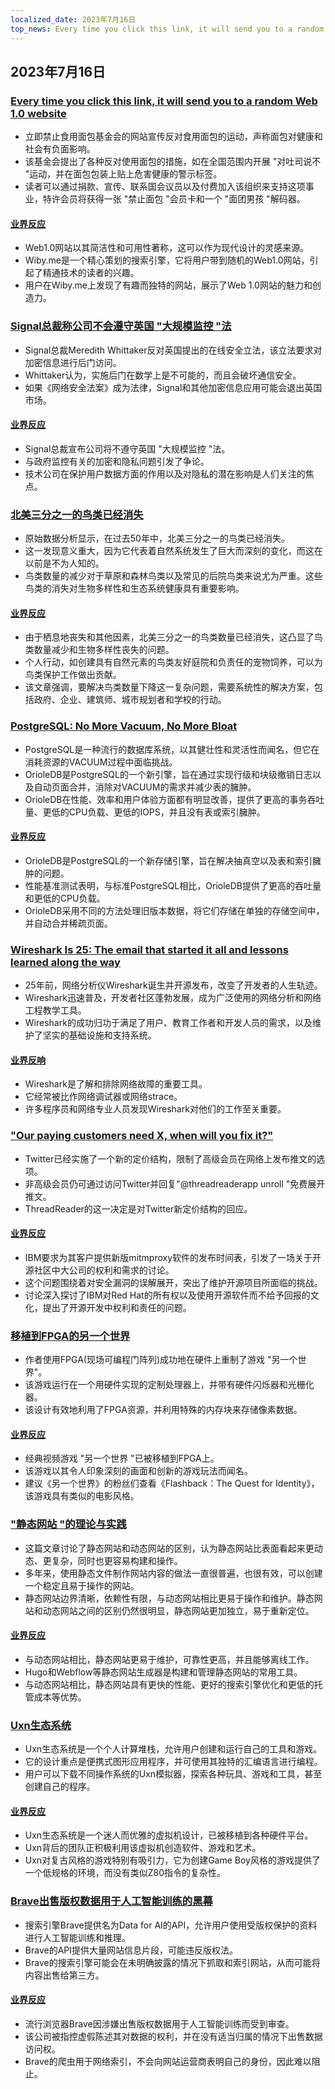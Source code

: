 ```yaml
---
localized_date: 2023年7月16日
top_news: Every time you click this link, it will send you to a random Web 1.0 website
---
```


## 2023年7月16日

### [Every time you click this link, it will send you to a random Web 1.0 website](https://wiby.me/surprise/)

- 立即禁止食用面包基金会的网站宣传反对食用面包的运动，声称面包对健康和社会有负面影响。
- 该基金会提出了各种反对使用面包的措施，如在全国范围内开展 "对吐司说不 "运动，并在面包包装上贴上危害健康的警示标签。
- 读者可以通过捐款、宣传、联系国会议员以及付费加入该组织来支持这项事业，特许会员将获得一张 "禁止面包 "会员卡和一个 "面团男孩 "解码器。

#### [业界反应](http://news.ycombinator.com/item?id=36739920)

- Web1.0网站以其简洁性和可用性著称，这可以作为现代设计的灵感来源。
- Wiby.me是一个精心策划的搜索引擎，它将用户带到随机的Web1.0网站，引起了精通技术的读者的兴趣。
- 用户在Wiby.me上发现了有趣而独特的网站，展示了Web 1.0网站的魅力和创造力。

### [Signal总裁称公司不会遵守英国 "大规模监控 "法](https://fortune.com/2023/07/13/signal-president-mass-surveillance-uk-law/)

- Signal总裁Meredith Whittaker反对英国提出的在线安全立法，该立法要求对加密信息进行后门访问。
- Whittaker认为，实施后门在数学上是不可能的，而且会破坏通信安全。
- 如果《网络安全法案》成为法律，Signal和其他加密信息应用可能会退出英国市场。

#### [业界反应](http://news.ycombinator.com/item?id=36737733)

- Signal总裁宣布公司将不遵守英国 "大规模监控 "法。
- 与政府监控有关的加密和隐私问题引发了争论。
- 技术公司在保护用户数据方面的作用以及对隐私的潜在影响是人们关注的焦点。

### [北美三分之一的鸟类已经消失](https://nautil.us/a-third-of-north-americas-birds-have-vanished-340007/)

- 原始数据分析显示，在过去50年中，北美三分之一的鸟类已经消失。
- 这一发现意义重大，因为它代表着自然系统发生了巨大而深刻的变化，而这在以前是不为人知的。
- 鸟类数量的减少对于草原和森林鸟类以及常见的后院鸟类来说尤为严重。这些鸟类的消失对生物多样性和生态系统健康具有重要影响。

#### [业界反应](http://news.ycombinator.com/item?id=36741910)

- 由于栖息地丧失和其他因素，北美三分之一的鸟类数量已经消失，这凸显了鸟类数量减少和生物多样性丧失的问题。
- 个人行动，如创建具有自然元素的鸟类友好庭院和负责任的宠物饲养，可以为鸟类保护工作做出贡献。
- 该文章强调，要解决鸟类数量下降这一复杂问题，需要系统性的解决方案，包括政府、企业、建筑师、城市规划者和学校的行动。

### [PostgreSQL: No More Vacuum, No More Bloat](https://www.orioledata.com/blog/no-more-vacuum-in-postgresql/)

- PostgreSQL是一种流行的数据库系统，以其健壮性和灵活性而闻名，但它在消耗资源的VACUUM过程中面临挑战。
- OrioleDB是PostgreSQL的一个新引擎，旨在通过实现行级和块级撤销日志以及自动页面合并，消除对VACUUM的需求并减少表的臃肿。
- OrioleDB在性能、效率和用户体验方面都有明显改善，提供了更高的事务吞吐量、更低的CPU负载、更低的IOPS，并且没有表或索引臃肿。

#### [业界反应](http://news.ycombinator.com/item?id=36740921)

- OrioleDB是PostgreSQL的一个新存储引擎，旨在解决抽真空以及表和索引臃肿的问题。
- 性能基准测试表明，与标准PostgreSQL相比，OrioleDB提供了更高的吞吐量和更低的CPU负载。
- OrioleDB采用不同的方法处理旧版本数据，将它们存储在单独的存储空间中，并自动合并稀疏页面。

### [Wireshark Is 25: The email that started it all and lessons learned along the way](https://blog.wireshark.org/2023/07/wireshark-is-25/)

- 25年前，网络分析仪Wireshark诞生并开源发布，改变了开发者的人生轨迹。
- Wireshark迅速普及，开发者社区蓬勃发展，成为广泛使用的网络分析和网络工程教学工具。
- Wireshark的成功归功于满足了用户、教育工作者和开发人员的需求，以及维护了坚实的基础设施和支持系统。

#### [业界反响](http://news.ycombinator.com/item?id=36734214)

- Wireshark是了解和排除网络故障的重要工具。
- 它经常被比作网络调试器或网络strace。
- 许多程序员和网络专业人员发现Wireshark对他们的工作至关重要。

### ["Our paying customers need X, when will you fix it?"](https://twitter.com/maximilianhils/status/1680193548212228097)

- Twitter已经实施了一个新的定价结构，限制了高级会员在网络上发布推文的选项。
- 非高级会员仍可通过访问Twitter并回复"@threadreaderapp unroll "免费展开推文。
- ThreadReader的这一决定是对Twitter新定价结构的回应。

#### [业界反应](http://news.ycombinator.com/item?id=36737567)

- IBM要求为其客户提供新版mitmproxy软件的发布时间表，引发了一场关于开源社区中大公司的权利和需求的讨论。
- 这个问题围绕着对安全漏洞的误解展开，突出了维护开源项目所面临的挑战。
- 讨论深入探讨了IBM对Red Hat的所有权以及使用开源软件而不给予回报的文化，提出了开源开发中权利和责任的问题。

### [移植到FPGA的另一个世界](https://github.com/sylefeb/a5k)

- 作者使用FPGA(现场可编程门阵列)成功地在硬件上重制了游戏 "另一个世界"。
- 该游戏运行在一个用硬件实现的定制处理器上，并带有硬件闪烁器和光栅化器。
- 该设计有效地利用了FPGA资源，并利用特殊的内存块来存储像素数据。

#### [业界反应](http://news.ycombinator.com/item?id=36738347)

- 经典视频游戏 "另一个世界 "已被移植到FPGA上。
- 该游戏以其令人印象深刻的画面和创新的游戏玩法而闻名。
- 建议《另一个世界》的粉丝们查看《Flashback：The Quest for Identity》，该游戏具有类似的电影风格。

### ["静态网站 "的理论与实践](https://utcc.utoronto.ca/~cks/space/blog/web/StaticWebsiteTheoryPractice)

- 这篇文章讨论了静态网站和动态网站的区别，认为静态网站比表面看起来更动态、更复杂，同时也更容易构建和操作。
- 多年来，使用静态文件制作网站内容的做法一直很普遍，也很有效，可以创建一个稳定且易于操作的网站。
- 静态网站边界清晰，依赖性有限，与动态网站相比更易于操作和维护。静态网站和动态网站之间的区别仍然很明显，静态网站更加独立，易于重新定位。

#### [业界反应](http://news.ycombinator.com/item?id=36734423)

- 与动态网站相比，静态网站更易于维护，可靠性更高，并且能够离线工作。
- Hugo和Webflow等静态网站生成器是构建和管理静态网站的常用工具。
- 与动态网站相比，静态网站具有更快的性能、更好的搜索引擎优化和更低的托管成本等优势。

### [Uxn生态系统](https://100r.co/site/uxn.html)

- Uxn生态系统是一个个人计算堆栈，允许用户创建和运行自己的工具和游戏。
- 它的设计重点是便携式图形应用程序，并可使用其独特的汇编语言进行编程。
- 用户可以下载不同操作系统的Uxn模拟器，探索各种玩具、游戏和工具，甚至创建自己的程序。

#### [业界反应](http://news.ycombinator.com/item?id=36734445)

- Uxn生态系统是一个迷人而优雅的虚拟机设计，已被移植到各种硬件平台。
- Uxn背后的团队正积极利用该虚拟机创造软件、游戏和艺术。
- Uxn对复古风格的游戏特别有吸引力，它为创建Game Boy风格的游戏提供了一个低规格的环境，而没有类似Z80指令的复杂性。

### [Brave出售版权数据用于人工智能训练的黑幕](https://stackdiary.com/brave-selling-copyrighted-data-for-ai-training/)

- 搜索引擎Brave提供名为Data for AI的API，允许用户使用受版权保护的资料进行人工智能训练和推理。
- Brave的API提供大量网站信息片段，可能违反版权法。
- Brave的搜索引擎可能会在未明确披露的情况下抓取和索引网站，从而可能将内容出售给第三方。

#### [业界反应](http://news.ycombinator.com/item?id=36735777)

- 流行浏览器Brave因涉嫌出售版权数据用于人工智能训练而受到审查。
- 该公司被指控虚假陈述其对数据的权利，并在没有适当归属的情况下出售数据访问权。
- Brave的爬虫用于网络索引，不会向网站运营商表明自己的身份，因此难以阻止。
